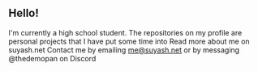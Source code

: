 ## Hello!

I'm currently a high school student. The repositories on my profile are personal projects that I have put some time into
Read more about me on suyash.net
Contact me by emailing me@suyash.net or by messaging @thedemopan on Discord

